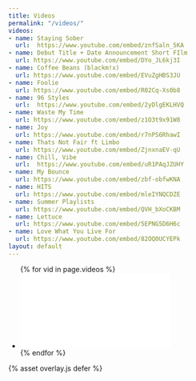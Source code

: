 ```yaml
---
title: Videos
permalink: "/videos/"
videos:
- name: Staying Sober
  url:  https://www.youtube.com/embed/znfSaln_5KA
- name: Debut Title + Date Announcement Short FIlm
  url: https://www.youtube.com/embed/DYo_JL6kj3I
- name: Coffee Beans (blackm!x)
  url: https://www.youtube.com/embed/EVuZgHBS3JU
- name: Foolie
  url: https://www.youtube.com/embed/R02Cq-Xs0b8
- name: 96 Styles
  url:  https://www.youtube.com/embed/2yDlgEKLHVQ
- name: Waste My Time
  url: https://www.youtube.com/embed/z1O3t9x91W8
- name: Joy
  url: https://www.youtube.com/embed/r7nPS6RhawI
- name: Thats Not Fair ft Limbo
  url: https://www.youtube.com/embed/ZjnxnaEV-qU
- name: Chill, Vibe
  url:  https://www.youtube.com/embed/uR1PAqJZUHY
- name: My Bounce
  url: https://www.youtube.com/embed/zbf-obfwKNA
- name: HITS
  url: https://www.youtube.com/embed/mleIYNQCDZE
- name: Summer Playlists
  url: https://www.youtube.com/embed/QVH_bXoCKBM
- name: Lettuce
  url: https://www.youtube.com/embed/5EPNG5D6H6c
- name: Love What You Live For
  url: https://www.youtube.com/embed/82OQ0UCYEPk
layout: default
---
```


<div class="bg"></div>
<div class="container video">
  <!-- <h1 class="tracked-tight">
    {{ page.title }}
  </h1> -->
  <ul class="videos">
    {% for vid in page.videos %}
    <li class="vid">
      <div class="vid-container">
        <div class="embed-container">
          <iframe
            src="{{ vid.url }}"
            frameborder="0"
            allowfullscreen
          ></iframe>
        </div>
      </div>
    </li>
    {% endfor %}
  </ul>
{% asset overlay.js defer %}
